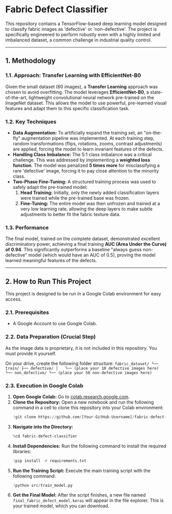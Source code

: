 # Fabric Defect Classifier

This repository contains a TensorFlow-based deep learning model designed to classify fabric images as 'defective' or 'non-defective'. The project is specifically engineered to perform robustly even with a highly limited and imbalanced dataset, a common challenge in industrial quality control.

---

## 1. Methodology

### 1.1. Approach: Transfer Learning with EfficientNet-B0

Given the small dataset (60 images), a **Transfer Learning** approach was chosen to avoid overfitting. The model leverages **EfficientNet-B0**, a state-of-the-art, lightweight convolutional neural network pre-trained on the ImageNet dataset. This allows the model to use powerful, pre-learned visual features and adapt them to this specific classification task.

### 1.2. Key Techniques

*   **Data Augmentation:** To artificially expand the training set, an "on-the-fly" augmentation pipeline was implemented. At each training step, random transformations (flips, rotations, zooms, contrast adjustments) are applied, forcing the model to learn invariant features of the defects.
*   **Handling Class Imbalance:** The 5:1 class imbalance was a critical challenge. This was addressed by implementing a **weighted loss function**. The model was penalized **5 times more** for misclassifying a rare 'defective' image, forcing it to pay close attention to the minority class.
*   **Two-Phase Fine-Tuning:** A structured training process was used to safely adapt the pre-trained model:
    1.  **Head Training:** Initially, only the newly added classification layers were trained while the pre-trained base was frozen.
    2.  **Fine-Tuning:** The entire model was then unfrozen and trained at a very low learning rate, allowing the deep layers to make subtle adjustments to better fit the fabric texture data.

### 1.3. Performance

The final model, trained on the complete dataset, demonstrated excellent discriminatory power, achieving a final training **AUC (Area Under the Curve) of 0.94**. This significantly outperforms a baseline "always guess non-defective" model (which would have an AUC of 0.5), proving the model learned meaningful features of the defects.

---

## 2. How to Run This Project

This project is designed to be run in a Google Colab environment for easy access.

### 2.1. Prerequisites

*   A Google Account to use Google Colab.

### 2.2. Data Preparation (Crucial Step)

As the image data is proprietary, it is not included in this repository. You must provide it yourself.

 On your drive, create the following folder structure:
    ```
    fabric_dataset/
    └── train/
        ├── defective/
        │   └── (place your 10 defective images here)
        └── non_defective/
            └── (place your 50 non-defective images here)
    ```

### 2.3. Execution in Google Colab

1.  **Open Google Colab:** Go to [colab.research.google.com](https://colab.research.google.com).
2.  **Clone the Repository:** Open a new notebook and run the following command in a cell to clone this repository into your Colab environment:
    ```python
    !git clone https://github.com/[Your-GitHub-Username]/fabric-defect-classifier.git
    ```
3.  **Navigate into the Directory:**
    ```python
    %cd fabric-defect-classifier
    ```
4.  **Install Dependencies:** Run the following command to install the required libraries:
    ```python
    !pip install -r requirements.txt
    ```
5.  **Run the Training Script:** Execute the main training script with the following command:
    ```python
    !python src/train_model.py
    ```
6.  **Get the Final Model:** After the script finishes, a new file named `final_fabric_defect_model.keras` will appear in the file explorer. This is your trained model, which you can download.

